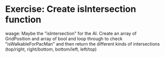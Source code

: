 # Exercise: Create isIntersection function

waage: Maybe the "isIntersection" for the AI. Create an array of GridPosition and array of bool and loop through to
check "isWalkableForPacMan" and then return the different kinds of intersections (top/right, right/bottom, bottom/left,
left/top)
